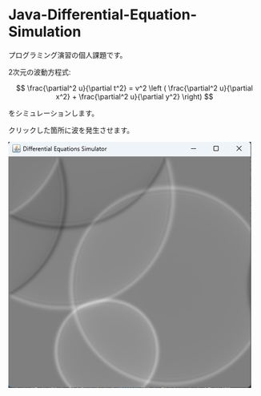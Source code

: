 # Java-Differential-Equation-Simulation

プログラミング演習の個人課題です。

2次元の波動方程式:

$$
\frac{\partial^2 u}{\partial t^2} = v^2 \left ( \frac{\partial^2 u}{\partial x^2} + \frac{\partial^2 u}{\partial y^2} \right)
$$

をシミュレーションします。

クリックした箇所に波を発生させます。

![sample](screenshot.jpg)   
